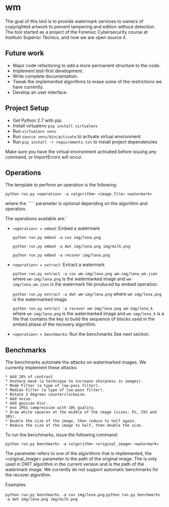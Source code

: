 # wm

The goal of this tool is to provide watermark services to owners of copyrighted artwork to prevent tampering and
edition without detection.
The tool started as a project of the Forensic Cybersecurity course at Instituto Superior Técnico, and now we are
open source it.


Future work
-----------

* Major code refactoring to add a more permanent structure to the code.
* Implement test-first development.
* Write complete documentation.
* Tweak the implemented algorithms to erase some of the restrictions we have currently.
* Develop an user interface.


Project Setup
-------------

* Get Python 2.7 with pip.
* Install virtualenv ```pip install virtualenv```
* Run ```virtualenv venv```
* Run ```source venv/bin/activate``` to activate virtual environment
* Run ```pip install -r requirements.txt``` to install project dependencies

Make sure you have the virtual environment activated before issuing any command, or ImportErrors will occur.

Operations
----------

The template to perform an operation is the following:

```python run.py <operation> -a <algorithm> <image_file> <watermark>```

where the ```<watermark>`` parameter is optional depending on the algorithm and operation.

The operations available are:`

* ``<operation> = embed``: Embed a watermark

    ```python run.py embed -a cox img/lena.png```

    ```python run.py embed -a dwt img/lena.png img/milk.png```

    ```python run.py embed -a recover img/lena.png```

* ``<operation> = extract``: Extract a watermark

    ```python run.py extract -a cox wm-img/lena.png wm-img/lena_wm.json```
    where ```wm-img/lena.png``` is the watermarked image and ``wm-img/lena_wm.json`` is the
    watermark file produced by embed operation.

    ```python run.py extract -a dwt wm-img/lena.png```
    where ```wm-img/lena.png``` is the watermarked image
    
    ```python run.py extract -a recover wm-img/lena.png wm-img/lena_k```
    where ```wm-img/lena.png``` is the watermarked image and ```wm-img/lena_k``` is a file that contains the key to 
    build the sequence of blocks used in the embed phase of the recovery algorithm.


* ``<operation> = benchmarks``: Run the benchmarks
See next section.

Benchmarks
----------

The benchmarks automate the attacks on watermarked images. We currently implement these attacks:

    * Add 20% of contrast
    * Unsharp mask (a technique to increase sharpness in images).
    * Mode Filter (a type of low-pass filter).
    * Median Filter (a type of low-pass filter).
    * Rotate 3 degrees counterclockwise.
    * Add noise.
    * Add gausian blur.
    * Use JPEG compression with 10% quality.
    * Draw white squares at the middle of the image (sizes: 5%, 15% and 30%).
    * Double the size of the image, then reduce to half again.
    * Reduce the size of the image to half, then double the size.

To run the benchmarks, issue the following command:

```python run.py benchmarks -a <algorithm> <original_image> <watermark>```

The <algorithm> parameter refers to one of the algorithms that is implemented, the <original_image> parameter
to the path of the original image. The <watermark> is only used in DWT algorithm in the current version and is
the path of the watermark image.
We currently do not support automatic benchmarks for the recover algorithm.

Examples:

```python run.py benchmarks -a cox img/lena.png```
```python run.py benchmarks -a dwt img/lena.png img/milk.png```

